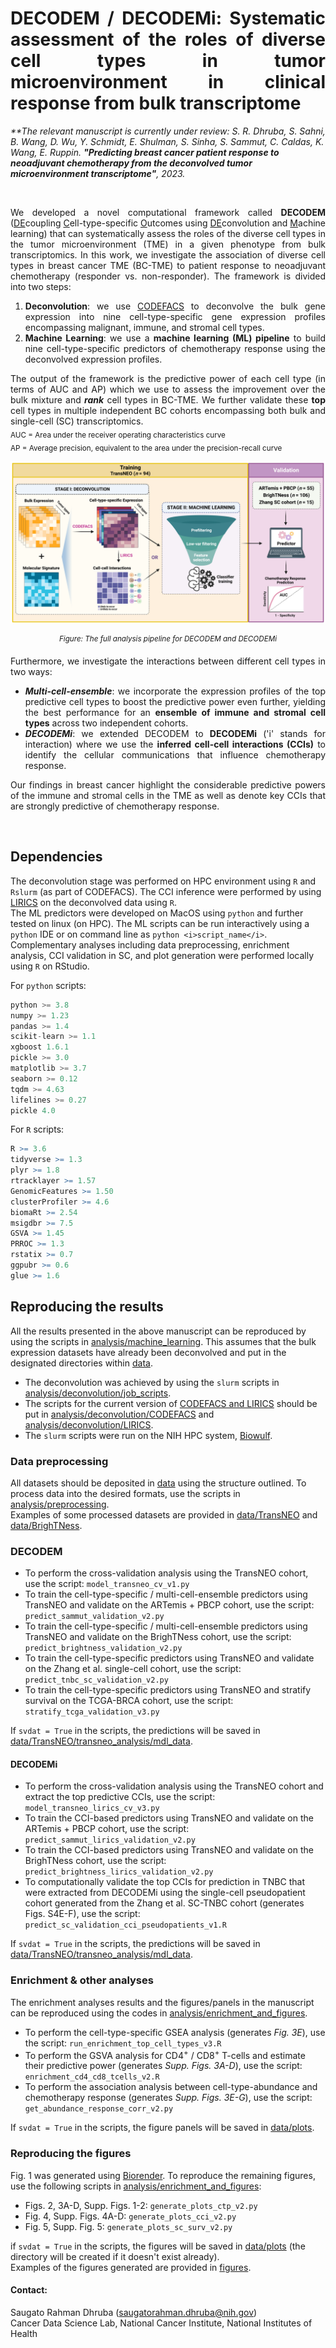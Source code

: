 <div align="justify">

# DECODEM / DECODEMi: Systematic assessment of the roles of diverse cell types in tumor microenvironment in clinical response from bulk transcriptome  

</div>

<i>
**The relevant manuscript is currently under review:   
S. R. Dhruba, S. Sahni, B. Wang, D. Wu, Y. Schmidt, E. Shulman, S. Sinha, S. Sammut, C. Caldas, K. Wang, E. Ruppin. <b>"Predicting breast cancer patient response to neoadjuvant chemotherapy from the deconvolved tumor microenvironment transcriptome"</b>, 2023.  
</i>

<br><div align="justify">
We developed a novel computational framework called **DECODEM** (<ins>DE</ins>coupling <ins>C</ins>ell-type-specific <ins>O</ins>utcomes using <ins>DE</ins>convolution and <ins>M</ins>achine learning) that can systematically assess the roles of the diverse cell types in the tumor microenvironment (TME) in a given phenotype from bulk transcriptomics. In this work, we investigate the association of diverse cell types in breast cancer TME (BC-TME) to patient response to neoadjuvant chemotherapy (responder vs. non-responder). The framework is divided into two steps:  

1. **Deconvolution**: we use [CODEFACS](https://github.com/ruppinlab/CODEFACS/) to deconvolve the bulk gene expression into nine cell-type-specific gene expression profiles encompassing malignant, immune, and stromal cell types.  
2. **Machine Learning**: we use a **machine learning (ML) pipeline** to build nine cell-type-specific predictors of chemotherapy response using the deconvolved expression profiles.    

The output of the framework is the predictive power of each cell type (in terms of AUC and AP) which we use to assess the improvement over the bulk mixture and ***rank*** cell types in BC-TME. We further validate these **top** cell types in multiple independent BC cohorts encompassing both bulk and single-cell (SC) transcriptomics.  
<sub>
AUC = Area under the receiver operating characteristics curve  
AP = Average precision, equivalent to the area under the precision-recall curve  
</sub>  

![DECODEM](figures/Fig1_DECODEM_v2.png)  
<div align="center"><sup><i>
Figure: The full analysis pipeline for DECODEM and DECODEMi
</i></sup></div>  

Furthermore, we investigate the interactions between different cell types in two ways:  
* <b><i>Multi-cell-ensemble</i></b>: we incorporate the expression profiles of the top predictive cell types to boost the predictive power even further, yielding the best performance for an <b>ensemble of immune and stromal cell types</b> across two independent cohorts.  
* <b><i>DECODEMi</i></b>: we extended DECODEM to **DECODEMi** ('i' stands for interaction) where we use the <b>inferred cell-cell interactions (CCIs)</b> to identify the cellular communications that influence chemotherapy response.  

Our findings in breast cancer highlight the considerable predictive powers of the immune and stromal cells in the TME as well as denote key CCIs that are strongly predictive of chemotherapy response.  
</div></br>


## Dependencies  
The deconvolution stage was performed on HPC environment using `R` and `Rslurm` (as part of CODEFACS). The CCI inference were performed by using [LIRICS](https://github.com/ruppinlab/CODEFACS/) on the deconvolved data using `R`.  
The ML predictors were developed on MacOS using `python` and further tested on linux (on HPC). The ML scripts can be run interactively using a `python` IDE or on command line as `python <i>script_name</i>`. Complementary analyses including data preprocessing, enrichment analysis, CCI validation in SC, and plot generation were performed locally using `R` on RStudio.  

For `python` scripts:  
```python
python >= 3.8  
numpy >= 1.23   
pandas >= 1.4  
scikit-learn >= 1.1  
xgboost 1.6.1
pickle >= 3.0  
matplotlib >= 3.7
seaborn >= 0.12
tqdm >= 4.63  
lifelines >= 0.27  
pickle 4.0  
```  
  
For `R` scripts:  
```R
R >= 3.6  
tidyverse >= 1.3  
plyr >= 1.8
rtracklayer >= 1.57  
GenomicFeatures >= 1.50
clusterProfiler >= 4.6  
biomaRt >= 2.54  
msigdbr >= 7.5  
GSVA >= 1.45  
PRROC >= 1.3  
rstatix >= 0.7  
ggpubr >= 0.6  
glue >= 1.6  
```


## Reproducing the results
All the results presented in the above manuscript can be reproduced by using the scripts in [analysis/machine_learning](analysis/machine_learning/). This assumes that the bulk expression datasets have already been deconvolved and put in the designated directories within [data](data/).  
- The deconvolution was achieved by using the `slurm` scripts in [analysis/deconvolution/job_scripts](analysis/deconvolution/job_scripts/).  
- The scripts for the current version of [CODEFACS and LIRICS](https://github.com/ruppinlab/CODEFACS/) should be put in [analysis/deconvolution/CODEFACS](analysis/deconvolution/CODEFACS/) and [analysis/deconvolution/LIRICS](analysis/deconvolution/LIRICS/).  
- The `slurm` scripts were run on the NIH HPC system, [Biowulf](https://hpc.nih.gov/).   


### Data preprocessing  
All datasets should be deposited in [data](data/) using the structure outlined. To process data into the desired formats, use the scripts in [analysis/preprocessing](analysis/preprocessing/).  
Examples of some processed datasets are provided in [data/TransNEO](data/TransNEO/) and [data/BrighTNess](data/BrighTNess/). 


### DECODEM  
- To perform the cross-validation analysis using the TransNEO cohort, use the script: `model_transneo_cv_v1.py`  
- To train the cell-type-specific / multi-cell-ensemble predictors using TransNEO and validate on the ARTemis + PBCP cohort, use the script: `predict_sammut_validation_v2.py`  
- To train the cell-type-specific / multi-cell-ensemble predictors using TransNEO and validate on the BrighTNess cohort, use the script: `predict_brightness_validation_v2.py`  
- To train the cell-type-specific predictors using TransNEO and validate on the Zhang et al. single-cell cohort, use the script: `predict_tnbc_sc_validation_v2.py`  
- To train the cell-type-specific predictors using TransNEO and stratify survival on the TCGA-BRCA cohort, use the script: `stratify_tcga_validation_v3.py` 

If `svdat = True` in the scripts, the predictions will be saved in [data/TransNEO/transneo_analysis/mdl_data](data/TransNEO/transneo_analysis/mdl_data/).  


#### DECODEMi  
- To perform the cross-validation analysis using the TransNEO cohort and extract the top predictive CCIs, use the script: `model_transneo_lirics_cv_v3.py`  
- To train the CCI-based predictors using TransNEO and validate on the ARTemis + PBCP cohort, use the script: `predict_sammut_lirics_validation_v2.py`  
- To train the CCI-based predictors using TransNEO and validate on the BrighTNess cohort, use the script: `predict_brightness_lirics_validation_v2.py`  
- To computationally validate the top CCIs for prediction in TNBC that were extracted from DECODEMi using the single-cell pseudopatient cohort generated from the Zhang et al. SC-TNBC cohort (generates Figs. S4E-F),  use the script: `predict_sc_validation_cci_pseudopatients_v1.R`  

If `svdat = True` in the scripts, the predictions will be saved in [data/TransNEO/transneo_analysis/mdl_data](data/TransNEO/transneo_analysis/mdl_data/).  


### Enrichment & other analyses  
The enrichment analyses results and the figures/panels in the manuscript can be reproduced using the codes in [analysis/enrichment_and_figures](analysis/enrichment_and_figure/).  
- To perform the cell-type-specific GSEA analysis (generates *Fig. 3E*), use the script: `run_enrichment_top_cell_types_v3.R`
- To perform the GSVA analysis for CD4<sup>+</sup> / CD8<sup>+</sup> T-cells and estimate their predictive power (generates *Supp. Figs. 3A-D*), use the script: `enrichment_cd4_cd8_tcells_v2.R`   
- To perform the association analysis between cell-type-abundance and chemotherapy response (generates *Supp. Figs. 3E-G*), use the script: `get_abundance_response_corr_v2.py`  

If `svdat = True` in the scripts, the figure panels will be saved in [data/plots](data/plots/).  


### Reproducing the figures  
Fig. 1 was generated using [Biorender](http://biorender.com/). To reproduce the remaining figures, use the following scripts in [analysis/enrichment_and_figures](analysis/enrichment_and_figures/):  
- Figs. 2, 3A-D, Supp. Figs. 1-2: `generate_plots_ctp_v2.py`  
- Fig. 4, Supp. Figs. 4A-D: `generate_plots_cci_v2.py`  
- Fig. 5, Supp. Fig. 5: `generate_plots_sc_surv_v2.py`  

if `svdat = True` in the scripts, the figures will be saved in [data/plots](data/plots/) (the directory will be created if it doesn't exist already).  
Examples of the figures generated are provided in [figures](figures/).  
  
  
#### Contact: 
Saugato Rahman Dhruba (saugatorahman.dhruba@nih.gov)  
Cancer Data Science Lab, National Cancer Institute, National Institutes of Health  

